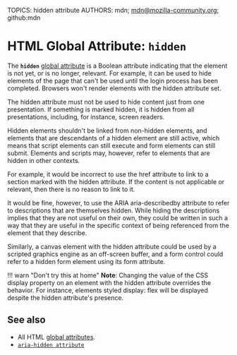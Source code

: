 TOPICS: hidden attribute
AUTHORS: mdn; mdn@mozilla-community.org; github:mdn

# HTML Global Attribute: `hidden`

The **`hidden`** [global attribute](/en/webfrontend/HTML_Global_Attributes) is a Boolean attribute
indicating that the element is not yet, or is no longer, relevant. For example, it can be used to
hide elements of the page that can't be used until the login process has been completed. Browsers
won't render elements with the hidden attribute set.

The hidden attribute must not be used to hide content just from one presentation. If something is
marked hidden, it is hidden from all presentations, including, for instance, screen readers.

Hidden elements shouldn't be linked from non-hidden elements, and elements that are descendants of a
hidden element are still active, which means that script elements can still execute and form elements
can still submit. Elements and scripts may, however, refer to elements that are hidden in other contexts.

For example, it would be incorrect to use the href attribute to link to a section marked with the
hidden attribute. If the content is not applicable or relevant, then there is no reason to link to it.

It would be fine, however, to use the ARIA aria-describedby attribute to refer to descriptions that
are themselves hidden. While hiding the descriptions implies that they are not useful on their own,
they could be written in such a way that they are useful in the specific context of being referenced
from the element that they describe.

Similarly, a canvas element with the hidden attribute could be used by a scripted graphics engine as
an off-screen buffer, and a form control could refer to a hidden form element using its form attribute.

!!! warn "Don't try this at home"
    **Note**: Changing the value of the CSS display property on an element with the hidden attribute
    overrides the behavior. For instance, elements styled display: flex will be displayed despite the
    hidden attribute's presence.

## See also

- All HTML [global attributes](/en/webfrontend/HTML_Global_Attributes).
- [`aria-hidden attribute`](/en/webfrontend/aria-hidden_attribute)
